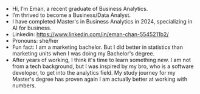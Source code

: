 - Hi, I’m Eman, a recent graduate of Business Analytics.
- I’m thrived to become a Business/Data Analyst.
- I have completed Master's in Business Analytics in 2024, specializing in AI for business.
- Linkedin: https://www.linkedin.com/in/eman-chan-5545211b2/
- Pronouns: she/her
- Fun fact: I am a marketing bachelor. But I did better in statistics than marketing units when I was doing my Bachelor's degree.
- After years of working, I think it's time to learn something new. I am not from a tech background, but I was inspired by my bro, who is a software developer, to get into the analytics field. My study journey for my Master's degree has proven again I am actually better at working with numbers.

<!---
emanymchan/emanymchan is a ✨ special ✨ repository because its `README.md` (this file) appears on your GitHub profile.
You can click the Preview link to take a look at your changes.
--->
